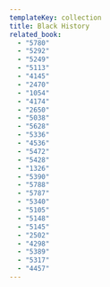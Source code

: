 ```yaml
---
templateKey: collection
title: Black History
related_book:
  - "5780"
  - "5292"
  - "5249"
  - "5113"
  - "4145"
  - "2470"
  - "1054"
  - "4174"
  - "2650"
  - "5038"
  - "5628"
  - "5336"
  - "4536"
  - "5472"
  - "5428"
  - "1326"
  - "5390"
  - "5788"
  - "5787"
  - "5340"
  - "5105"
  - "5148"
  - "5145"
  - "2502"
  - "4298"
  - "5389"
  - "5317"
  - "4457"
---
```

